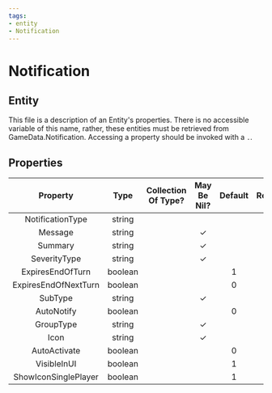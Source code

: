 ```yaml
---
tags:
- entity
- Notification
---
```

# Notification
## Entity
This file is a description of an Entity's properties. There is no accessible variable of this name, rather, these entities must be retrieved from GameData.Notification. Accessing a property should be invoked with a `.`.
## Properties
|	Property	|	Type	|	Collection Of Type?	|	May Be Nil?	|	Default	|	References	|	Key	|	Notes	|
|	:-:	|	:-:	|	:-:	|	:-:	|	:-:	|	:-:	|	:-:	|	-:	|
|	NotificationType	|	string	|		|		|		|		|		|	|
|	Message	|	string	|		|	✓	|		|		|		|	|
|	Summary	|	string	|		|	✓	|		|		|		|	|
|	SeverityType	|	string	|		|	✓	|		|		|		|	|
|	ExpiresEndOfTurn	|	boolean	|		|		|	1	|		|		|	|
|	ExpiresEndOfNextTurn	|	boolean	|		|		|	0	|		|		|	|
|	SubType	|	string	|		|	✓	|		|		|		|	|
|	AutoNotify	|	boolean	|		|		|	0	|		|		|	|
|	GroupType	|	string	|		|	✓	|		|		|		|	|
|	Icon	|	string	|		|	✓	|		|		|		|	|
|	AutoActivate	|	boolean	|		|		|	0	|		|		|	|
|	VisibleInUI	|	boolean	|		|		|	1	|		|		|	|
|	ShowIconSinglePlayer	|	boolean	|		|		|	1	|		|		|	|
